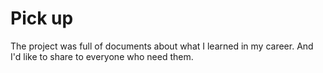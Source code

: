 # Pick up

The project was full of documents about what I learned in my career. And I'd like to share to everyone who need them.
